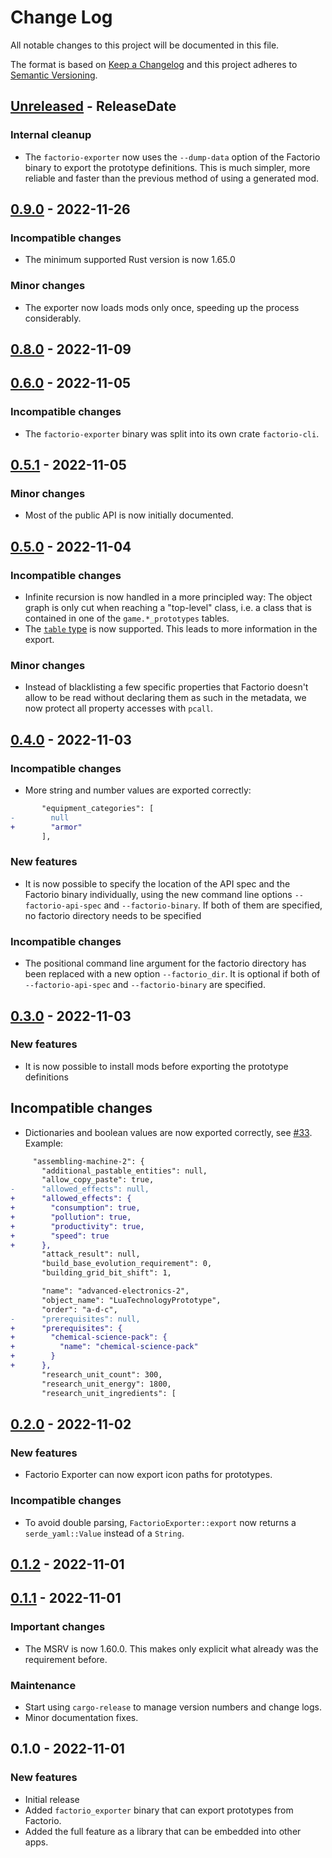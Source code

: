# Change Log

All notable changes to this project will be documented in this file.

The format is based on [Keep a Changelog](http://keepachangelog.com/)
and this project adheres to [Semantic Versioning](http://semver.org/).

<!-- next-header -->
## [Unreleased] - ReleaseDate

### Internal cleanup

- The `factorio-exporter` now uses the `--dump-data` option of the Factorio
  binary to export the prototype definitions. This is much simpler, more
  reliable and faster than the previous method of using a generated mod.

## [0.9.0] - 2022-11-26

### Incompatible changes

- The minimum supported Rust version is now 1.65.0

### Minor changes

- The exporter now loads mods only once, speeding up the process considerably.

## [0.8.0] - 2022-11-09

## [0.6.0] - 2022-11-05

### Incompatible changes

- The `factorio-exporter` binary was split into its own crate `factorio-cli`.

## [0.5.1] - 2022-11-05

### Minor changes

- Most of the public API is now initially documented.

## [0.5.0] - 2022-11-04

### Incompatible changes

- Infinite recursion is now handled in a more principled way: The object graph
  is only cut when reaching a "top-level" class, i.e. a class that is contained
  in one of the `game.*_prototypes` tables.
- The [`table` type](https://lua-api.factorio.com/latest/Builtin-Types.html#table)
  is now supported. This leads to more information in the export.

### Minor changes

- Instead of blacklisting a few specific properties that Factorio doesn't allow
  to be read without declaring them as such in the metadata, we now protect all
  property accesses with `pcall`.

## [0.4.0] - 2022-11-03

### Incompatible changes

- More string and number values are exported correctly:

```diff
       "equipment_categories": [
-        null
+        "armor"
       ],
```

### New features

- It is now possible to specify the location of the API spec and the Factorio
  binary individually, using the new command line options `--factorio-api-spec`
  and `--factorio-binary`. If both of them are specified, no factorio directory
  needs to be specified

### Incompatible changes

- The positional command line argument for the factorio directory has been
  replaced with a new option `--factorio_dir`. It is optional if both of
  `--factorio-api-spec` and `--factorio-binary` are specified.

## [0.3.0] - 2022-11-03

### New features

- It is now possible to install mods before exporting the prototype definitions

## Incompatible changes

- Dictionaries and boolean values are now exported correctly, see
 [#33](https://github.com/MForster/factorio-rust-tools/issues/33). Example:

```diff
     "assembling-machine-2": {
       "additional_pastable_entities": null,
       "allow_copy_paste": true,
-      "allowed_effects": null,
+      "allowed_effects": {
+        "consumption": true,
+        "pollution": true,
+        "productivity": true,
+        "speed": true
+      },
       "attack_result": null,
       "build_base_evolution_requirement": 0,
       "building_grid_bit_shift": 1,
```

```diff
       "name": "advanced-electronics-2",
       "object_name": "LuaTechnologyPrototype",
       "order": "a-d-c",
-      "prerequisites": null,
+      "prerequisites": {
+        "chemical-science-pack": {
+          "name": "chemical-science-pack"
+        }
+      },
       "research_unit_count": 300,
       "research_unit_energy": 1800,
       "research_unit_ingredients": [
```

## [0.2.0] - 2022-11-02

### New features

- Factorio Exporter can now export icon paths for prototypes.

### Incompatible changes

- To avoid double parsing, `FactorioExporter::export` now returns a
  `serde_yaml::Value` instead of a `String`.

## [0.1.2] - 2022-11-01

## [0.1.1] - 2022-11-01

### Important changes

- The MSRV is now 1.60.0. This makes only explicit what already was the
  requirement before.

### Maintenance

- Start using `cargo-release` to manage version numbers and change logs.
- Minor documentation fixes.

## 0.1.0 - 2022-11-01

### New features

- Initial release
- Added `factorio_exporter` binary that can export prototypes from Factorio.
- Added the full feature as a library that can be embedded into other apps.

<!-- next-url -->
[Unreleased]: https://github.com/MForster/factorio-rust-tools/compare/factorio-exporter-v0.9.0...HEAD
[0.9.0]: https://github.com/MForster/factorio-rust-tools/compare/factorio-exporter-v0.8.0...factorio-exporter-v0.9.0
[0.8.0]: https://github.com/MForster/factorio-rust-tools/compare/factorio-exporter-v0.7.0...factorio-exporter-v0.8.0
[0.6.0]: https://github.com/MForster/factorio-rust-tools/compare/v0.5.1...factorio-exporter-v0.6.0
[0.5.1]: https://github.com/MForster/factorio-rust-tools/compare/v0.5.0...v0.5.1
[0.5.0]: https://github.com/MForster/factorio-rust-tools/compare/v0.4.0...v0.5.0
[0.4.0]: https://github.com/MForster/factorio-rust-tools/compare/v0.3.0...v0.4.0
[0.3.0]: https://github.com/MForster/factorio-rust-tools/compare/v0.2.0...v0.3.0
[0.2.0]: https://github.com/MForster/factorio-rust-tools/compare/v0.1.2...v0.2.0
[0.1.2]: https://github.com/MForster/factorio-rust-tools/compare/v0.1.1...v0.1.2
[0.1.1]: https://github.com/MForster/factorio-rust-tools/compare/v0.1.0...v0.1.1
